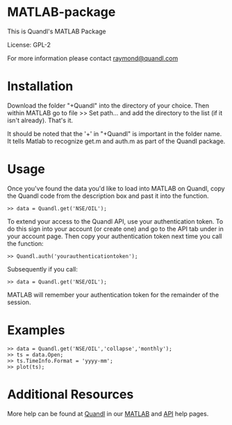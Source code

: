 MATLAB-package
=========

This is Quandl's MATLAB Package

License: GPL-2

For more information please contact raymond@quandl.com

# Installation

Download the folder "+Quandl" into the directory of your choice. Then within MATLAB go to file >> Set path... and add the directory to the list (if it isn't already). That's it.

It should be noted that the '+' in "+Quandl" is important in the folder name. It tells Matlab to recognize get.m and auth.m as part of the Quandl package.

# Usage

Once you've found the data you'd like to load into MATLAB on Quandl, copy the Quandl code from the description box and past it into the function.

    >> data = Quandl.get('NSE/OIL');

To extend your access to the Quandl API, use your authentication token. To do this sign into your account (or create one) and go to the API tab under in your account page. Then copy your authentication token next time you call the function:

    >> Quandl.auth('yourauthenticationtoken');

Subsequently if you call:

    >> data = Quandl.get('NSE/OIL');

MATLAB will remember your authentication token for the remainder of the session.

# Examples

    >> data = Quandl.get('NSE/OIL','collapse','monthly');
    >> ts = data.Open;
    >> ts.TimeInfo.Format = 'yyyy-mm';
    >> plot(ts);

# Additional Resources
    
More help can be found at [Quandl](http://www.quandl.com) in our [MATLAB](http://www.quandl.com/help/matlab) and [API](http://www.quandl.com/api) help pages.
